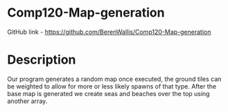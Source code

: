 # Comp120-Map-generation

GitHub link - https://github.com/BerenWallis/Comp120-Map-generation

# Description

Our program generates a random map once executed, the ground tiles can be weighted to allow for more or less likely spawns of that type. After the base map is generated we create seas and beaches over the top using another array.
